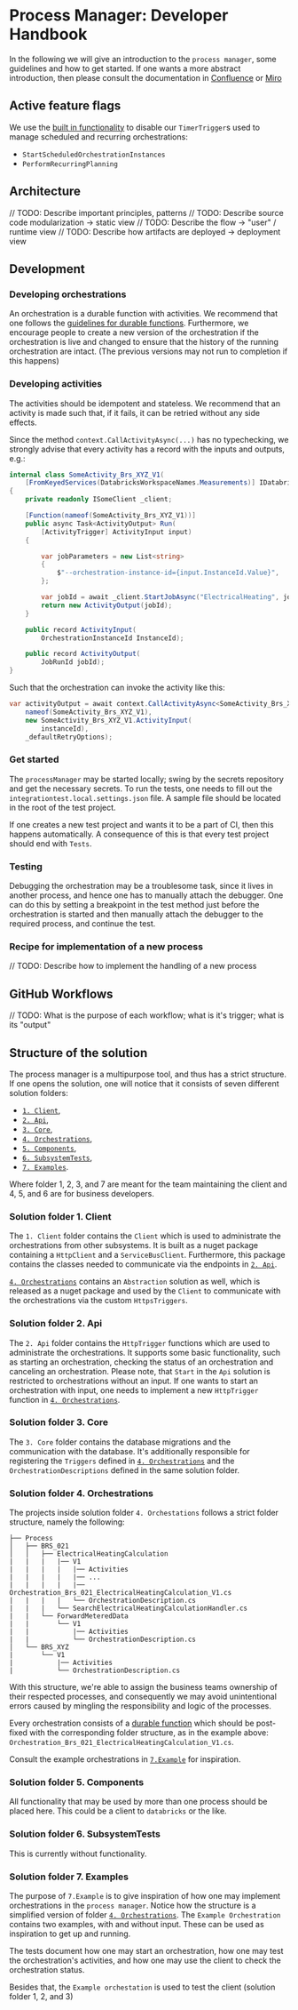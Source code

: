 # Process Manager: Developer Handbook

In the following we will give an introduction to the `process manager`, some guidelines and how to get started.
If one wants a more abstract introduction, then please consult the documentation
in [Confluence](https://energinet.atlassian.net/wiki/spaces/D3/pages/1126072346/Analyse+og+design+til+PM-22+ProcessManager#ProcessManager-and-framework-design)
or [Miro](https://miro.com/app/board/uXjVLXgfr7o=/)

## Active feature flags

We use
the [built in functionality](https://learn.microsoft.com/en-us/azure/azure-functions/disable-function?tabs=portal) to
disable our `TimerTrigger`s used to manage scheduled and recurring orchestrations:
- `StartScheduledOrchestrationInstances`
- `PerformRecurringPlanning`

## Architecture

// TODO: Describe important principles, patterns
// TODO: Describe source code modularization -> static view
// TODO: Describe the flow -> "user" / runtime view
// TODO: Describe how artifacts are deployed -> deployment view

## Development

### Developing orchestrations

An orchestration is a durable function with activities.
We recommend that one follows the [guidelines for durable functions](https://energinet.atlassian.net/wiki/spaces/D3/pages/824475658/Durable+Functions).
Furthermore, we encourage people to create a new version of the orchestration if the orchestration is live and changed
to ensure that the history of the running orchestration are intact. (The previous versions may not run to completion if this happens)

### Developing activities

The activities should be idempotent and stateless.
We recommend that an activity is made such that, if it fails, it can be retried without any side effects.

Since the method `context.CallActivityAsync(...)` has no typechecking, we strongly advise that every activity has a
record with the inputs and outputs, e.g.:

```csharp
internal class SomeActivity_Brs_XYZ_V1(
    [FromKeyedServices(DatabricksWorkspaceNames.Measurements)] IDatabricksJobsClient client)
{
    private readonly ISomeClient _client;

    [Function(nameof(SomeActivity_Brs_XYZ_V1))]
    public async Task<ActivityOutput> Run(
        [ActivityTrigger] ActivityInput input)
    {

        var jobParameters = new List<string>
        {
            $"--orchestration-instance-id={input.InstanceId.Value}",
        };

        var jobId = await _client.StartJobAsync("ElectricalHeating", jobParameters).ConfigureAwait(false);
        return new ActivityOutput(jobId);
    }

    public record ActivityInput(
        OrchestrationInstanceId InstanceId);

    public record ActivityOutput(
        JobRunId jobId);
}
```

Such that the orchestration can invoke the activity like this:

```csharp
var activityOutput = await context.CallActivityAsync<SomeActivity_Brs_XYZ_V1.ActivityOutput>(
    nameof(SomeActivity_Brs_XYZ_V1),
    new SomeActivity_Brs_XYZ_V1.ActivityInput(
        instanceId),
    _defaultRetryOptions);
```

### Get started

The `processManager` may be started locally; swing by the secrets repository and get the necessary secrets.
To run the tests, one needs to fill out the `integrationtest.local.settings.json` file.
A sample file should be located in the root of the test project.

If one creates a new test project and wants it to be a part of CI, then this happens automatically.
A consequence of this is that every test project should end with `Tests`.

### Testing

Debugging the orchestration may be a troublesome task, since it lives in another process, and hence one has to manually
attach the debugger.
One can do this by setting a breakpoint in the test method just before the orchestration is started and then manually
attach the debugger to the required process, and continue the test.

### Recipe for implementation of a new process

// TODO: Describe how to implement the handling of a new process

## GitHub Workflows

// TODO: What is the purpose of each workflow; what is it's trigger; what is its "output"

## Structure of the solution

The process manager is a multipurpose tool, and thus has a strict structure.
If one opens the solution, one will notice that it consists of seven different solution folders:

- [`1. Client`](#solution-folder-1-client),
- [`2. Api`](#solution-folder-2-api),
- [`3. Core`](#solution-folder-3-core),
- [`4. Orchestrations`](#solution-folder-4-orchestrations),
- [`5. Components`](#solution-folder-5-components),
- [`6. SubsystemTests`](#solution-folder-6-subsystemtests),
- [`7. Examples`](#solution-folder-7-examples).

Where folder 1, 2, 3, and 7 are meant for the team maintaining the client and 4, 5, and 6 are for business developers.

### Solution folder 1. Client

The `1. Client` folder contains the `Client` which is used to administrate the orchestrations from other subsystems.
It is built as a nuget package containing a `HttpClient` and a `ServiceBusClient`.
Furthermore, this package contains the classes needed to communicate via the endpoints in
[`2. Api`](#solution-folder-2-api).

[`4. Orchestrations`](#solution-folder-4-orchestrations) contains an `Abstraction` solution as well,
which is released as a nuget package and used by the `Client` to communicate with the orchestrations via the custom `HttpsTriggers`.

### Solution folder 2. Api

The `2. Api` folder contains the `HttpTrigger` functions which are used to administrate the orchestrations.
It supports some basic functionality, such as starting an orchestration, checking the status of an orchestration and
canceling an orchestration.
Please note, that `Start` in the `Api` solution is restricted to orchestrations without an input.
If one wants to start an orchestration with input, one needs to implement a new `HttpTrigger` function in
[`4. Orchestrations`](#solution-folder-4-orchestrations).

### Solution folder 3. Core

The `3. Core` folder contains the database migrations and the communication with the database.
It's additionally responsible for registering the `Triggers` defined in
[`4. Orchestrations`](#solution-folder-4-orchestrations) and the `OrchestrationDescriptions` defined in the same
solution folder.

### Solution folder 4. Orchestrations

The projects inside solution folder `4. Orchestations` follows a strict folder structure, namely the following:

```text
├── Process
│   ├── BRS_021
│   │   ├── ElectricalHeatingCalculation
|   |   |   |── V1
|   |   |   |   |── Activities
|   |   |   |   |── ...
|   |   |   |   |── Orchestration_Brs_021_ElectricalHeatingCalculation_V1.cs
|   |   |   |   └── OrchestrationDescription.cs
|   |   |   └── SearchElectricalHeatingCalculationHandler.cs
|   |   └── ForwardMeteredData
|   |       └── V1
|   |           |── Activities
|   |           └── OrchestrationDescription.cs
│   └── BRS_XYZ
|       └── V1
|           |── Activities
|           └── OrchestrationDescription.cs
```

With this structure, we're able to assign the business teams ownership of their respected processes, and consequently we
may avoid unintentional errors caused by mingling the responsibility and logic of the processes.

Every orchestration consists of a [durable function](https://learn.microsoft.com/en-us/azure/azure-functions/durable/durable-functions-overview?tabs=in-process%2Cnodejs-v3%2Cv1-model&pivots=csharp)
which should be post-fixed with the corresponding folder structure, as in the example above:
`Orchestration_Brs_021_ElectricalHeatingCalculation_V1.cs`.

Consult the example orchestrations in [`7.Example`](#solution-folder-7-examples) for inspiration.

### Solution folder 5. Components

All functionality that may be used by more than one process should be placed here.
This could be a client to `databricks` or the like.

### Solution folder 6. SubsystemTests

This is currently without functionality.

### Solution folder 7. Examples

The purpose of `7.Example` is to give inspiration of how one may implement orchestrations in the `process manager`.
Notice how the structure is a simplified version of folder [`4. Orchestrations`](#solution-folder-4-orchestrations).
The `Example Orchestration` contains two examples, with and without input. These can be used as inspiration to get up
and running.

The tests document how one may start an orchestration, how one may test the orchestration's activities, and how one may
use the client to check the orchestration status.

Besides that, the `Example orchestation` is used to test the client (solution folder 1, 2, and 3)
